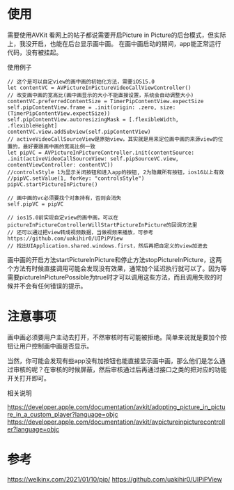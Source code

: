 # 使用

需要使用AVKit
看网上的帖子都说需要开启Picture in Picture的后台模式，但实际上，我没开启，也能在后台显示画中画。
在画中画启动的期间，app能正常运行代码，没有被挂起。

使用例子

```
// 这个是可以自定view的画中画的初始化方法，需要iOS15.0
let contentVC = AVPictureInPictureVideoCallViewController()
// 改变画中画的宽高比(画中画显示的大小不能直接设置，系统会自动调整大小)
contentVC.preferredContentSize = TimerPipContentView.expectSize
self.pipContentView.frame = .init(origin: .zero, size: (TimerPipContentView.expectSize))
self.pipContentView.autoresizingMask = [.flexibleWidth, .flexibleHeight]
contentVC.view.addSubview(self.pipContentView)
// activeVideoCallSourceView是原始view，其实就是用来定位画中画的来源view的位置的，最好要跟画中画的宽高比例一致
let pipVC = AVPictureInPictureController.init(contentSource: .init(activeVideoCallSourceView: self.pipSourceVC.view, contentViewController: contentVC))
//controlsStyle 1为显示关闭按钮和进入app的按钮, 2为隐藏所有按钮，ios16以上有效
//pipVC.setValue(1, forKey: "controlsStyle")
pipVC.startPictureInPicture()

// 画中画的vc必须要找个对象持有，否则会消失
self.pipVC = pipVC

// ios15.0前实现自定view的画中画，可以在pictureInPictureControllerWillStartPictureInPicture的回调方法里
// 还可以通过把view转成视频数据，当做视频来播放，可参考https://github.com/uakihir0/UIPiPView
// 找出UIApplication.shared.windows.first，然后再把自定义的view加进去
```

画中画的开启方法startPictureInPicture和停止方法stopPictureInPicture，这两个方法有时候直接调用可能会发现没有效果，通常加个延迟执行就可以了。因为等需要pictureInPicturePossible为true时才可以调用这些方法，而且调用失败的时候并不会有任何错误的提示。

# 注意事项

画中画必须要用户主动去打开，不然审核时有可能被拒绝。简单来说就是要加个按钮让用户控制画中画是否显示。

当然，你可能会发现有些app没有加按钮也能直接显示画中画，那么他们是怎么通过审核的呢？在审核的时候屏蔽，然后审核通过后再通过接口之类的把对应的功能开关打开即可。

相关说明

https://developer.apple.com/documentation/avkit/adopting_picture_in_picture_in_a_custom_player?language=objc
https://developer.apple.com/documentation/avkit/avpictureinpicturecontroller?language=objc

# 参考

https://welkinx.com/2021/01/10/pip/
https://github.com/uakihir0/UIPiPView
